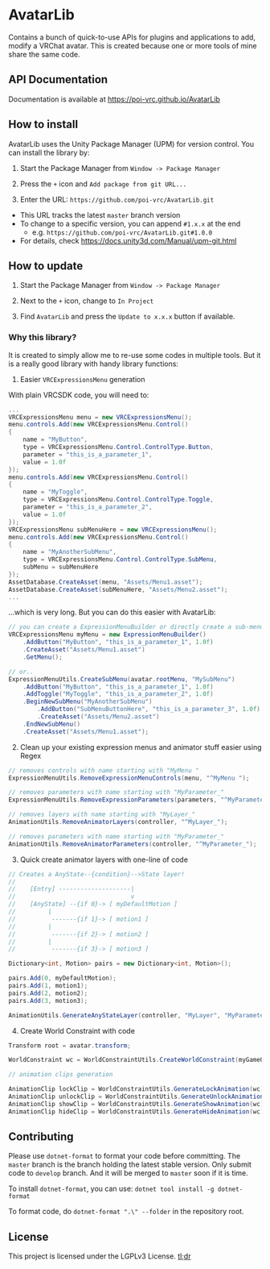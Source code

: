 # AvatarLib

Contains a bunch of quick-to-use APIs for plugins and applications to add, modify a VRChat avatar. This is created because one or more tools of mine share the same code.

## API Documentation

Documentation is available at https://poi-vrc.github.io/AvatarLib

## How to install

AvatarLib uses the Unity Package Manager (UPM) for version control. You can install the library by:

1. Start the Package Manager from `Window -> Package Manager`

2. Press the `+` icon and `Add package from git URL...`

3. Enter the URL: `https://github.com/poi-vrc/AvatarLib.git`

  - This URL tracks the latest `master` branch version
  - To change to a specific version, you can append `#1.x.x` at the end
    - e.g. `https://github.com/poi-vrc/AvatarLib.git#1.0.0`
  - For details, check https://docs.unity3d.com/Manual/upm-git.html

## How to update

1. Start the Package Manager from `Window -> Package Manager`

2. Next to the `+` icon, change to `In Project`

3. Find `AvatarLib` and press the `Update to x.x.x` button if available.

### Why this library?

It is created to simply allow me to re-use some codes in multiple tools. But it is a really good library with handy library functions:

1. Easier `VRCExpressionsMenu` generation

With plain VRCSDK code, you will need to:

```csharp
...
VRCExpressionsMenu menu = new VRCExpressionsMenu(); 
menu.controls.Add(new VRCExpressionsMenu.Control()
{
    name = "MyButton",
    type = VRCExpressionsMenu.Control.ControlType.Button,
    parameter = "this_is_a_parameter_1",
    value = 1.0f
});
menu.controls.Add(new VRCExpressionsMenu.Control()
{
    name = "MyToggle",
    type = VRCExpressionsMenu.Control.ControlType.Toggle,
    parameter = "this_is_a_parameter_2",
    value = 1.0f
});
VRCExpressionsMenu subMenuHere = new VRCExpressionsMenu(); 
menu.controls.Add(new VRCExpressionsMenu.Control()
{
    name = "MyAnotherSubMenu",
    type = VRCExpressionsMenu.Control.ControlType.SubMenu,
    subMenu = subMenuHere
});
AssetDatabase.CreateAsset(menu, "Assets/Menu1.asset");
AssetDatabase.CreateAsset(subMenuHere, "Assets/Menu2.asset");
...
```

...which is very long. But you can do this easier with AvatarLib:

```csharp
// you can create a ExpressionMenuBuilder or directly create a sub-menu the avatar root menu
VRCExpressionsMenu myMenu = new ExpressionMenuBuilder()
    .AddButton("MyButton", "this_is_a_parameter_1", 1.0f)
    .CreateAsset("Assets/Menu1.asset")
    .GetMenu();

// or..
ExpressionMenuUtils.CreateSubMenu(avatar.rootMenu, "MySubMenu")
    .AddButton("MyButton", "this_is_a_parameter_1", 1.0f)
    .AddToggle("MyToggle", "this_is_a_parameter_2", 1.0f)
    .BeginNewSubMenu("MyAnotherSubMenu")
        .AddButton("SubMenuButtonHere", "this_is_a_parameter_3", 1.0f)
        .CreateAsset("Assets/Menu2.asset")
    .EndNewSubMenu()
    .CreateAsset("Assets/Menu1.asset");
```

2. Clean up your existing expression menus and animator stuff easier using Regex

```csharp
// removes controls with name starting with "MyMenu "
ExpressionMenuUtils.RemoveExpressionMenuControls(menu, "^MyMenu ");

// removes parameters with name starting with "MyParameter_"
ExpressionMenuUtils.RemoveExpressionParameters(parameters, "^MyParameter_");

// removes layers with name starting with "MyLayer_"
AnimationUtils.RemoveAnimatorLayers(controller, "^MyLayer_");

// removes parameters with name starting with "MyParameter_"
AnimationUtils.RemoveAnimatorParameters(controller, "^MyParameter_");
```

3. Quick create animator layers with one-line of code

```csharp
// Creates a AnyState--{condition}-->State layer!
//
//    [Entry] --------------------|
//                                v
//    [AnyState] --{if 0}-> [ myDefaultMotion ]
//         |
//          -------{if 1}-> [ motion1 ]
//         |
//          -------{if 2}-> [ motion2 ]
//         |
//          -------{if 3}-> [ motion3 ]

Dictionary<int, Motion> pairs = new Dictionary<int, Motion>();

pairs.Add(0, myDefaultMotion);
pairs.Add(1, motion1);
pairs.Add(2, motion2);
pairs.Add(3, motion3);

AnimationUtils.GenerateAnyStateLayer(controller, "MyLayer", "MyParameter_Integer", pairs, true);
```

4. Create World Constraint with code

```csharp
Transform root = avatar.transform;

WorldConstraint wc = WorldConstraintUtils.CreateWorldConstraint(myGameObjectToBeInWorldSpace, root);

// animation clips generation

AnimationClip lockClip = WorldConstraintUtils.GenerateLockAnimation(wc);
AnimationClip unlockClip = WorldConstraintUtils.GenerateUnlockAnimation(wc);
AnimationClip showClip = WorldConstraintUtils.GenerateShowAnimation(wc);
AnimationClip hideClip = WorldConstraintUtils.GenerateHideAnimation(wc);
```

## Contributing

Please use `dotnet-format` to format your code before committing. The `master` branch is the branch holding the latest stable version. Only submit code to `develop` branch. And it will be merged to `master` soon if it is time.

To install `dotnet-format`, you can use: `dotnet tool install -g dotnet-format`

To format code, do `dotnet-format ".\" --folder` in the repository root.

## License

This project is licensed under the LGPLv3 License. [tl;dr](https://tldrlegal.com/license/gnu-lesser-general-public-license-v3-(lgpl-3))